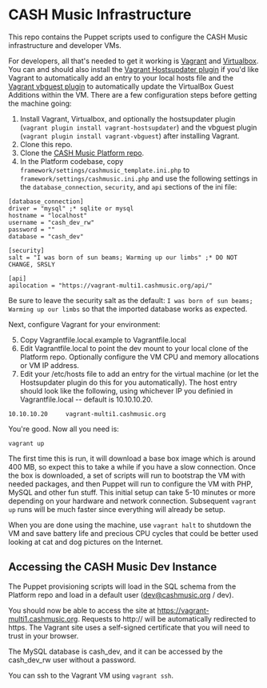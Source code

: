 # CASH Music Infrastructure

This repo contains the Puppet scripts used to configure the CASH Music infrastructure and developer VMs.

For developers, all that's needed to get it working is [Vagrant](http://www.vagrantup.com/) and [Virtualbox](https://www.virtualbox.org/). You can and should also install the [Vagrant Hostsupdater plugin](https://github.com/cogitatio/vagrant-hostsupdater) if you'd like Vagrant to automatically add an entry to your local hosts file and the [Vagrant vbguest plugin](https://github.com/dotless-de/vagrant-vbguest) to automatically update the VirtualBox Guest Additions within the VM. There are a few configuration steps before getting the machine going:

1. Install Vagrant, Virtualbox, and optionally the hostsupdater plugin (```vagrant plugin install vagrant-hostsupdater```) and the vbguest plugin (```vagrant plugin install vagrant-vbguest```) after installing Vagrant.
2. Clone this repo.
3. Clone the [CASH Music Platform repo](https://github.com/cashmusic/platform).
4. In the Platform codebase, copy ```framework/settings/cashmusic_template.ini.php``` to ```framework/settings/cashmusic.ini.php``` and use the following settings in the ```database_connection```, ```security```, and ```api``` sections of the ini file:

 ```
[database_connection]
driver = "mysql" ;* sqlite or mysql
hostname = "localhost"
username = "cash_dev_rw"
password = ""
database = "cash_dev"

[security]
salt = "I was born of sun beams; Warming up our limbs" ;* DO NOT CHANGE, SRSLY

[api]
apilocation = "https://vagrant-multi1.cashmusic.org/api/"
```
Be sure to leave the security salt as the default: ```I was born of sun beams; Warming up our limbs``` so that the imported database works as expected.

Next, configure Vagrant for your environment:

5. Copy Vagrantfile.local.example to Vagrantfile.local
6. Edit Vagrantfile.local to point the dev mount to your local clone of the Platform repo. Optionally configure the VM CPU and memory allocations or VM IP address.
7. Edit your /etc/hosts file to add an entry for the virtual machine (or let the Hostsupdater plugin do this for you automatically). The host entry should look like the following, using whichever IP you definied in Vagrantfile.local -- default is 10.10.10.20.

```
10.10.10.20     vagrant-multi1.cashmusic.org
```
  
You're good. Now all you need is:
  
```
vagrant up
```

The first time this is run, it will download a base box image which is around 400 MB, so expect this to take a while if you have a slow connection. Once the box is downloaded, a set of scripts will run to bootstrap the VM with needed packages, and then Puppet will run to configure the VM with PHP, MySQL and other fun stuff. This initial setup can take 5-10 minutes or more depending on your hardware and network connection. Subsequent ```vagrant up``` runs will be much faster since everything will already be setup.

When you are done using the machine, use ```vagrant halt``` to shutdown the VM and save battery life and precious CPU cycles that could be better used looking at cat and dog pictures on the Internet.

## Accessing the CASH Music Dev Instance
The Puppet provisioning scripts will load in the SQL schema from the Platform repo and load in a default user (dev@cashmusic.org / dev).

You should now be able to access the site at https://vagrant-multi1.cashmusic.org. Requests to http:// will be automatically redirected to https. The Vagrant site uses a self-signed certificate that you will need to trust in your browser.

The MySQL database is cash_dev, and it can be accessed by the cash_dev_rw user without a password.

You can ssh to the Vagrant VM using ```vagrant ssh```.
